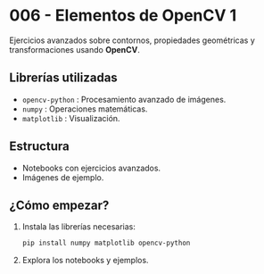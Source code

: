 # 006 - Elementos de OpenCV 1

Ejercicios avanzados sobre contornos, propiedades geométricas y transformaciones usando **OpenCV**.

## Librerías utilizadas
- `opencv-python` : Procesamiento avanzado de imágenes.
- `numpy` : Operaciones matemáticas.
- `matplotlib` : Visualización.

## Estructura
- Notebooks con ejercicios avanzados.
- Imágenes de ejemplo.

## ¿Cómo empezar?
1. Instala las librerías necesarias:
   ```bash
   pip install numpy matplotlib opencv-python
   ```
2. Explora los notebooks y ejemplos.
